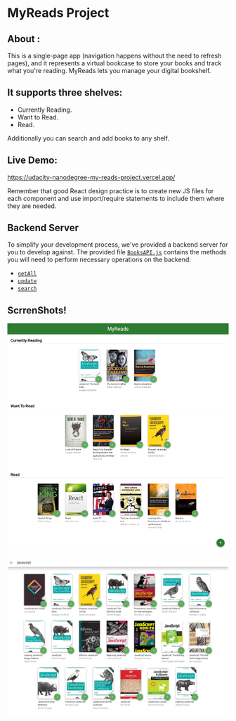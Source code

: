 # MyReads Project

## About :
This is a single-page app (navigation happens without the need to refresh pages),
and it represents a virtual bookcase to store your books and track what you're reading.
MyReads lets you manage your digital bookshelf. 
## It supports three shelves:
- Currently Reading.
- Want to Read.
- Read.

Additionally you can search and add books to any shelf.

## Live Demo:
https://udacity-nanodegree-my-reads-project.vercel.app/



Remember that good React design practice is to create new JS files for each component and use import/require statements to include them where they are needed.

## Backend Server

To simplify your development process, we've provided a backend server for you to develop against. The provided file [`BooksAPI.js`](src/BooksAPI.js) contains the methods you will need to perform necessary operations on the backend:

- [`getAll`](#getall)
- [`update`](#update)
- [`search`](#search)




## ScrrenShots!
![HomePageScreenShot](public/images/HomPage.png)

![SearchPageScreenShot](public/images/SearchPage.png)

